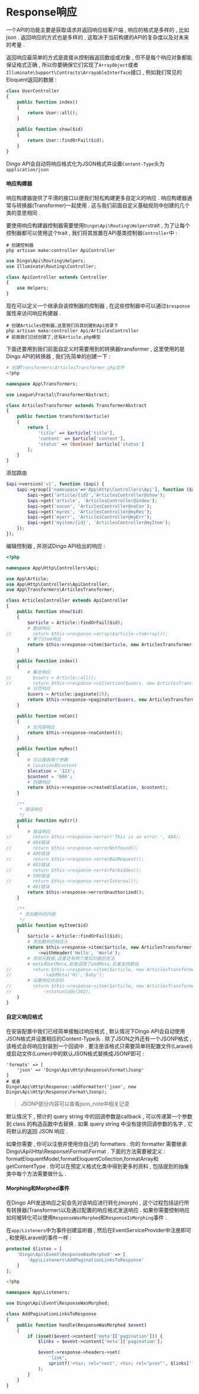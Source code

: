 # Response响应

一个API的功能主要是获取请求并返回响应给客户端 , 响应的格式是多样的 , 比如json . 返回响应的方式也是多样的 , 这取决于当前构建的API的复杂度以及对未来的考量 .

返回响应最简单的方式是直接从控制器返回数组或对象 , 但不是每个响应对象都能保证格式正确 , 所以你要确保它们实现了`ArrayObject`或者`Illuminate\Support\Contracts\ArrayableInterface`接口 , 例如我们常见的Eloquent返回的数据 :

```php
class UserController
{
    public function index()
    {
        return User::all();
    }

    public function show($id)
    {
        return User::findOrFail($id);
    }
}
```

Dingo API会自动将响应格式化为JSON格式并设置`Content-Type`头为`application/json`

#### **响应构建器**

响应构建器提供了平滑的接口以便我们轻松构建更多自定义的响应 . 响应构建器通常与转换器\(Transformer\)一起使用 . 这与我们前面自定义基础规则中创建的几个类的意思相同 .

要使用响应构建器控制器需要使用`Dingo\Api\Routing\Helpers`trait , 为了让每个控制器都可以使用这个trait , 我们将其放置在API基类控制器`Controller`中 :

```
# 创建控制器
php artisan make:controller ApiController
```

```php
use Dingo\Api\Routing\Helpers;
use Illuminate\Routing\Controller;

class ApiController extends Controller
{
    use Helpers;
}
```

现在可以定义一个继承自该控制器的控制器 , 在这些控制器中可以通过`$response`属性来访问响应构建器 .

```
# 创建Articles控制器,这里我们将其创建到Api目录下
php artisan make:controller Api/ArticlesController
# 前面我们已经创建了,还有Article.php模型
```

下面还要用到我们前面自定义时需要用到的转换器transformer , 这里使用的是Dingo API的转换器 , 我们先简单的创建一下 :

```php
# 创建Transformers\ArticlesTransformer.php文件
<?php

namespace App\Transformers;

use League\Fractal\TransformerAbstract;

class ArticlesTransformer extends TransformerAbstract
{
    public function transform($article)
    {
        return [
            'title' => $article['title'],
            'content' => $article['content'],
            'status' => (boolean) $article['status']
        ];
    }
}
```

添加路由

```php
$api->version('v1', function ($api) {
    $api->group(['namespace'=>'App\Http\Controllers\Api'], function ($api) {
        $api->get('article/{id}','ArticlesController@show');
        $api->get('article', 'ArticlesController@index');
        $api->get('nocon', 'ArticlesController@noCon');
        $api->get('myres', 'ArticlesController@myRes');
        $api->get('myerr', 'ArticlesController@myErr');
        $api->get('myitem/{id}', 'ArticlesController@myItem');
    });
});
```

编辑控制器 , 并测试Dingo API给出的响应 :

```php
<?php

namespace App\Http\Controllers\Api;

use App\Article;
use App\Http\Controllers\ApiController;
use App\Transformers\ArticlesTransformer;

class ArticlesController extends ApiController
{
    public function show($id)
    {
        $article = Article::findOrFail($id);
        # 数组响应
//        return $this->response->array($article->toArray());
        # 单个Item响应
        return $this->response->item($article, new ArticlesTransformer());
    }

    public function index()
    {
        # 集合响应
//        $users = Article::all();
//        return $this->response->collection($users, new ArticlesTransformer);
        # 分页响应
        $users = Article::paginate(25);
        return $this->response->paginator($users, new ArticlesTransformer());
    }

    public function noCon()
    {
        # 无内容响应
        return $this->response->noContent();
    }

    public function myRes()
    {
        # 可以接收两个参数
        # location和content
        $location = '123';
        $content = '666';
        # 创建响应
        return $this->response->created($location, $content);
    }

    /**
     * 错误响应
     */
    public function myErr()
    {
        # 错误响应
//        return $this->response->error('This is an error.', 404);
        # 404错误
//        return $this->response->errorNotFound();
        # 400错误
//        return $this->response->errorBadRequest();
        # 403错误
//        return $this->response->errorForbidden();
        # 500错误
//        return $this->response->errorInternal();
        # 401错误
        return $this->response->errorUnauthorized();
    }

    /**
     * 添加额外的内容
     */
    public function myItem($id)
    {
        $article = Article::findOrFail($id);
        # 添加额外的响应头
        return $this->response->item($article, new ArticlesTransformer())
            ->withHeader('Hello', 'World');
        # 添加元数据,这里还有两个类似功能的方法
        # meta和setMeta,前者调用了addMeta,后者支持数组
//        return $this->response->item($article, new ArticlesTransformer())
//            ->addMeta('Hi','Baby');
        # 设置响应状态码
//        return $this->response->item($article, new ArticlesTransformer())
//            ->statusCode(202);
    }
}
```

#### 自定义响应格式

在安装配置中我们已经简单接触过响应格式 , 默认情况下Dingo API会自动使用JSON格式并设置相应的Content-Type头 . 除了JSON之外还有一个JSONP格式 ,该格式会将响应封装到一个回调中 . 要注册该格式只需要简单将配置文件\(Laravel\)或启动文件\(Lumen\)中的默认JSON格式替换成JSONP即可 :

```
'formats' => [
    'json' => 'Dingo\Api\Http\Response\Format\Jsonp'
]
# 或者
Dingo\Api\Http\Response::addFormatter('json', new Dingo\Api\Http\Response\Format\Jsonp);
```

> JSONP部分内容可以查看json\_note中相关记录

默认情况下 , 预计的 query string 中的回调参数是callback , 可以传递第一个参数到 class 的构造函数中去替换 . 如果 query string 中没有提供回调参数的名字 , 它将默认的返回 JSON 响应 .

如果你需要 , 你可以注册并使用你自己的 formatters . 你的 formatter 需要继承Dingo\Api\Http\Response\Format\Format . 下面的方法需要被定义 : formatEloquentModel,formatEloquentCollection,formatArray和getContentType . 你可以在预定义格式化类中得到更多的资料 , 包括提到的抽象类中每个方法需要做什么 .

#### **Morphing和Morphed事件**

在Dingo API发送响应之前会先对该响应进行转化\(morph\) , 这个过程包括运行所有转换器\(Transformer\)以及通过配置的响应格式发送响应 . 如果你需要控制响应如何被转化可以使用`ResponseWasMorphed`和`ResponseIsMorphing`事件 .

在`app/Listeners`中为事件创建监听器 , 然后在EventServiceProvider中注册即可 , 和使用Laravel的事件一样 :

```php
protected $listen = [
    'Dingo\Api\Event\ResponseWasMorphed' => [
        'App\Listeners\AddPaginationLinksToResponse'
    ]
];

<?php

namespace App\Listeners;

use Dingo\Api\Event\ResponseWasMorphed;

class AddPaginationLinksToResponse
{
    public function handle(ResponseWasMorphed $event)
    {
        if (isset($event->content['meta']['pagination'])) {
            $links = $event->content['meta']['pagination'];

            $event->response->headers->set(
                'link',
                sprintf('<%s>; rel="next", <%s>; rel="prev"', $links['links']['next'], $links['per_page'])
            );
        }
    }
}
```



